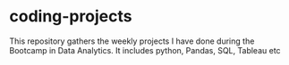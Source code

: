 # coding-projects
This repository gathers the weekly projects I have done during the Bootcamp in Data Analytics. It includes python, Pandas, SQL, Tableau etc
